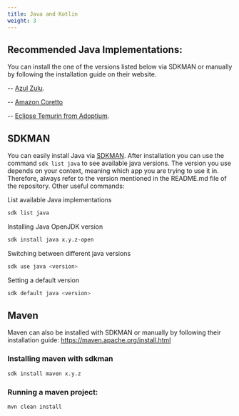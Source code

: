 ```yaml
---
title: Java and Kotlin
weight: 3
---
```


## Recommended Java Implementations:
You can install the one of the versions listed below via SDKMAN or manually by following the installation guide on their website.

-- [Azul Zulu](https://www.azul.com/downloads/?package=jdk#zulu).

-- [Amazon Coretto](https://aws.amazon.com/corretto/?filtered-posts.sort-by=item.additionalFields.createdDate&filtered-posts.sort-order=desc)

-- [Eclipse Temurin from Adoptium](https://adoptium.net/).

## SDKMAN
You can easily install Java via [SDKMAN](https://sdkman.io/). After installation you can use the command `sdk list java` to see available java versions. The version you use depends on your context, meaning which app you are trying to use it in. Therefore, always refer to the version mentioned in the README.md file of the repository.
Other useful commands:

List available Java implementations
```bash
sdk list java
```

Installing Java OpenJDK version
```bash
sdk install java x.y.z-open
```

Switching between different java versions
```bash
sdk use java <version>
```  

Setting a default version
```bash
sdk default java <version>
```

## Maven
Maven can also be installed with SDKMAN or manually by following their installation guide:
https://maven.apache.org/install.html

### Installing maven with sdkman
```bash
sdk install maven x.y.z
```

### Running a maven project:
```bash
mvn clean install
```
